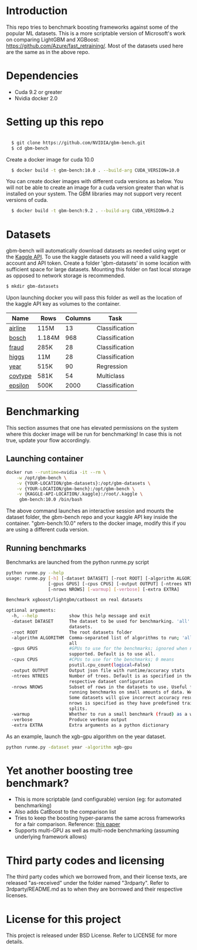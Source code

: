 # Introduction
This repo tries to benchmark boosting frameworks against some of the popular
ML datasets. This is a more scriptable version of Microsoft's work on comparing
LightGBM and XGBoost: https://github.com/Azure/fast_retraining/. Most of the
datasets used here are the same as in the above repo.

# Dependencies
- Cuda 9.2 or greater
- Nvidia docker 2.0

# Setting up this repo
```bash

  $ git clone https://github.com/NVIDIA/gbm-bench.git
  $ cd gbm-bench
```
Create a docker image for cuda 10.0
```bash
  $ docker build -t gbm-bench:10.0 . --build-arg CUDA_VERSION=10.0
```
You can create docker images with different cuda versions as below. You will not be able to create an image for a cuda version greater than what is installed on your system. The GBM libraries may not support very recent versions of cuda.
```bash
  $ docker build -t gbm-bench:9.2 . --build-arg CUDA_VERSION=9.2
```

# Datasets
gbm-bench will automatically download datasets as needed using wget or the [Kaggle API](https://github.com/Kaggle/kaggle-api). To use the kaggle datasets you will need a valid kaggle account and API token. Create a folder 'gbm-datasets' in some location with sufficient space for large datasets. Mounting this folder on fast local storage as opposed to network storage is recommended.

```bash
$ mkdir gbm-datasets
```
Upon launching docker you will pass this folder as well as the location of the kaggle API key as volumes to the container.

| Name                                                                           | Rows   | Columns | Task           |
|--------------------------------------------------------------------------------|--------|---------|----------------|
| [airline](http://kt.ijs.si/elena_ikonomovska/data.html)                        | 115M   | 13      | Classification |
| [bosch](https://www.kaggle.com/c/bosch-production-line-performance)            | 1.184M | 968     | Classification |
| [fraud](https://www.kaggle.com/mlg-ulb/creditcardfraud)                        | 285K   | 28      | Classification |
| [higgs](https://archive.ics.uci.edu/ml/datasets/HIGGS)                         | 11M    | 28      | Classification |
| [year](https://archive.ics.uci.edu/ml/datasets/yearpredictionmsd)              | 515K   | 90      | Regression     |
| [covtype](https://archive.ics.uci.edu/ml/datasets/covertype)                   | 581K   | 54      | Multiclass     |
| [epsilon](https://www.csie.ntu.edu.tw/~cjlin/libsvmtools/datasets/binary.html) | 500K   | 2000    | Classification |

# Benchmarking
This section assumes that one has elevated permissions on the system where this
docker image will be run for benchmarking! In case this is not true, update
your flow accordingly.

## Launching container
```bash
docker run --runtime=nvidia -it --rm \
    -w /opt/gbm-bench \
    -v {YOUR-LOCATION/gbm-datasets}:/opt/gbm-datasets \
    -v {YOUR-LOCATION/gbm-bench}:/opt/gbm-bench \
    -v {KAGGLE-API-LOCATION/.kaggle}:/root/.kaggle \
     gbm-bench:10.0 /bin/bash
```
The above command launches an interactive session and mounts the dataset folder, the gbm-bench repo and your kaggle API key inside the container. "gbm-bench:10.0" refers to the docker image, modify this if you are using a different cuda version.

## Running benchmarks
Benchmarks are launched from the python runme.py script
```bash
python runme.py --help
usage: runme.py [-h] [-dataset DATASET] [-root ROOT] [-algorithm ALGORITHM]
                [-gpus GPUS] [-cpus CPUS] [-output OUTPUT] [-ntrees NTREES]
                [-nrows NROWS] [-warmup] [-verbose] [-extra EXTRA]

Benchmark xgboost/lightgbm/catboost on real datasets

optional arguments:
  -h, --help            show this help message and exit
  -dataset DATASET      The dataset to be used for benchmarking. 'all' for all
                        datasets.
  -root ROOT            The root datasets folder
  -algorithm ALGORITHM  Comma-separated list of algorithms to run; 'all' run
                        all
  -gpus GPUS            #GPUs to use for the benchmarks; ignored when not
                        supported. Default is to use all.
  -cpus CPUS            #CPUs to use for the benchmarks; 0 means
                        psutil.cpu_count(logical=False)
  -output OUTPUT        Output json file with runtime/accuracy stats
  -ntrees NTREES        Number of trees. Default is as specified in the
                        respective dataset configuration
  -nrows NROWS          Subset of rows in the datasets to use. Useful for test
                        running benchmarks on small amounts of data. WARNING:
                        Some datasets will give incorrect accuracy results if
                        nrows is specified as they have predefined train/test
                        splits.
  -warmup               Whether to run a small benchmark (fraud) as a warmup
  -verbose              Produce verbose output
  -extra EXTRA          Extra arguments as a python dictionary
```

As an example, launch the xgb-gpu algorithm on the year dataset.
```bash
python runme.py -dataset year -algorithm xgb-gpu
```
# Yet another boosting tree benchmark?
* This is more scriptable (and configurable) version (eg: for automated benchmarking)
* Also adds CatBoost to the comparison list
* Tries to keep the boosting hyper-params the same across frameworks for a fair
  comparison. Reference: [this paper](https://openreview.net/pdf?id=ryexWdLRtm)
* Supports multi-GPU as well as multi-node benchmarking (assuming underlying framework allows)

# Third party codes and licensing
The third party codes which we borrowed from, and their license texts, are released
"as-received" under the folder named "3rdparty". Refer to 3rdparty/README.md as to
when they are borrowed and their respective licenses.

# License for this project
This project is released under BSD License. Refer to LICENSE for more details.
